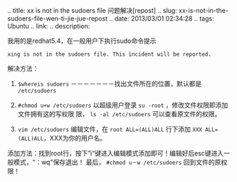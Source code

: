 .. title: xx is not in the sudoers file 问题解决[repost]
.. slug: xx-is-not-in-the-sudoers-file-wen-ti-jie-jue-repost
.. date: 2013/03/01 02:34:28
.. tags: Ubuntu
.. link: 
.. description: 

我用的是redhat5.4，在一般用户下执行sudo命令提示

    xing is not in the sudoers file. This incident will be reported.

解决方法：

1.  ``$whereis sudoers`` －－－－－－－找出文件所在的位置，默认都是 ``/etc/sudoers``  

2.  ``#chmod u+w /etc/sudoers`` 以超级用户登录 ``su -root`` ，修改文件权限即添加文件拥有这的写权限 限， ``ls -al /etc/sudoers`` 可以查看原文件的权限。 

3.  ``vim /etc/sudoers`` 编辑文件，在 ``root ALL=(ALL)ALL`` 行下添加 ``XXX ALL=(ALL)ALL``，XXX为你的用户名。

添加方法：找到root行，按下”i“键进入编辑模式添加即可！编辑好后esc键进入一般模式，“：wq"保存退出！ 
最后， ``#chmod u－w /etc/sudoers`` 回到文件的原权限！
